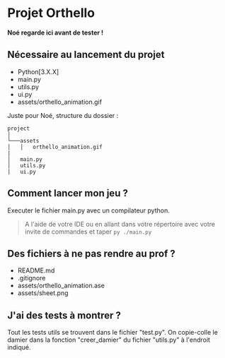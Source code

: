# Projet Orthello

**Noé regarde ici avant de tester !** 

## Nécessaire au lancement du projet 

- Python[3.X.X]
- main.py
- utils.py
- ui.py
- assets/orthello_animation.gif

Juste pour Noé, structure du dossier :
```
project
│
└───assets
│   │   orthello_animation.gif
|
│   main.py
│   utils.py
|   ui.py
```

## Comment lancer mon jeu ?

Executer le fichier main.py avec un compilateur python.
> A l'aide de votre IDE ou en allant dans votre répertoire avec votre invite de commandes et taper `py ./main.py`

## Des fichiers à ne pas rendre au prof ?

- README.md
- .gitignore
- assets/orthello_animation.ase
- assets/sheet.png

## J'ai des tests à montrer ?

Tout les tests utils se trouvent dans le fichier "test.py". On copie-colle le damier dans la fonction "creer_damier" du fichier "utils.py" à l'endroit indiqué.
